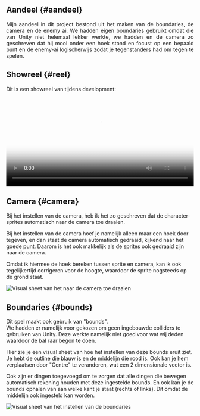 ## Aandeel {#aandeel}
<p style="text-align: justify;">
Mijn aandeel in dit project bestond uit het maken van de boundaries, de camera en de enemy ai.
We hadden eigen boundaries gebruikt omdat die van Unity niet helemaal lekker werkte, we hadden
en de camera zo geschreven dat hij mooi onder een hoek stond en focust op een bepaald punt en
de enemy-ai logischerwijs zodat je tegenstanders had om tegen te spelen.
</p>

## Showreel {#reel}
Dit is een showreel van tijdens development:  
<video controls
       poster="./images/Unity_KFo5HjMIzQ.png"
       thumbnail="./images/Unity_KFo5HjMIzQ.png"
       width="100%"
       style="border-radius: var(--border-radius-small)"> <source src="./videos/DAReel.mp4" type="video/mp4"/>
</video>

## Camera {#camera}
Bij het instellen van de camera, heb ik het zo geschreven dat de character-sprites automatisch naar
de camera toe draaien.  

Bij het instellen van de camera hoef je namelijk alleen maar een hoek door tegeven, en dan staat
de camera automatisch gedraaid, kijkend naar het goede punt.
Daarom is het ook makkelijk als de sprites ook gedraaid zijn naar de camera.  

Omdat ik hiermee de hoek bereken tussen sprite en camera, kan ik ook tegelijkertijd corrigeren
voor de hoogte, waardoor de sprite nogsteeds op de grond staat.  
  
![Visual sheet van het naar de camera toe draaien](./images/FaceCam.png)

## Boundaries {#bounds}
Dit spel maakt ook gebruik van "bounds".  
We hadden er namelijk voor gekozen om geen ingebouwde colliders te gebruiken van Unity.
Deze werkte namelijk niet goed voor wat wij deden waardoor de bal raar begon te doen.  

Hier zie je een visual sheet van hoe het instellen van deze bounds eruit ziet.
Je hebt de outline die blauw is en de middelijn die rood is. Ook kan je hem verplaatsen door 
"Centre" te veranderen, wat een 2 dimensionale vector is.  

Ook zijn er dingen toegevoegd om te zorgen dat alle dingen die bewegen automatisch rekening
houden met deze ingestelde bounds.
En ook kan je de bounds ophalen van aan welke kant je staat (rechts of links).
Dit omdat de middelijn ook ingesteld kan worden.  
  
![Visual sheet van het instellen van de boundaries](./images/Bounds.png)